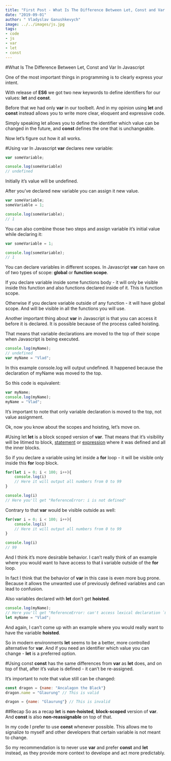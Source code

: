 ```yaml
---
title: "First Post - What Is The Difference Between Let, Const and Var In Javascript"
date: "2019-09-01"
author: " Vladyslav Ganushkevych"
image: ../../images/js.jpg
tags:
- code
- js
- var
- let
- const
---
```

#What Is The Difference Between Let, Const and Var In Javascript

One of the most important things in programming is to clearly express your intent.

With release of **ES6** we got two new keywords to define identifiers for our values: **let** and **const**.

Before that we had only **var** in our toolbelt. And in my opinion using **let** and **const** instead allows you to write more clear, eloquent and expressive code.

Simply speaking let allows you to define the identifier which value can be changed in the future, and **const** defines the one that is unchangeable.

Now let’s figure out how it all works.

#Using var
In Javascript **var** declares new variable:
```javascript
var someVariable;

console.log(someVariable)
// undefined
```
Initially it’s value will be undefined.

After you’ve declared new variable you can assign it new value.
```javascript
var someVariable;
someVariable = 1;

console.log(someVariable);
// 1
```
You can also combine those two steps and assign variable it’s initial value while declaring it:
```javascript
var someVariable = 1;

console.log(someVariable);
// 1
```
You can declare variables in different scopes. In Javascript **var** can have on of two types of scope: **global** or **function scope**.

If you declare variable inside some functions body - it will only be visible inside this function and also functions declared inside of it. This is function scope.

Otherwise if you declare variable outside of any function - it will have global scope. And will be visible in all the functions you will use.

Another important thing about **var** in Javascript is that you can access it before it is declared. It is possible because of the process called hoisting.

That means that variable declarations are moved to the top of their scope when Javascript is being executed.
```javascript
console.log(myName);
// undefined
var myName = "Vlad";
```
In this example console.log will output undefined. It happened because the declaration of myName was moved to the top.

So this code is equivalent:
```javascript
var myName;
console.log(myName);
myName = "Vlad";
```
It’s important to note that only variable declaration is moved to the top, not value assignment.

Ok, now you know about the scopes and hoisting, let’s move on.

#Using let
**let** is a block scoped version of **var**. That means that it’s visibility will be litimed to block, [statement](https://loving-jennings-947d6b.netlify.com/second-post-statements-vs-expressions) or [expression](https://loving-jennings-947d6b.netlify.com/second-post-statements-vs-expressions) where it was defined and all the inner blocks.

So if you declare a variable using let inside a **for** loop - it will be visible only inside this **for** loop block.
```javascript
for(let i = 0; i < 100; i++){
    console.log(i)
    // Here it will output all numbers from 0 to 99 
}

console.log(i)
// Here you'll get "ReferenceError: i is not defined"
```
Contrary to that **var** would be visible outside as well:
```javascript
for(var i = 0; i < 100; i++){
    console.log(i)
    // Here it will output all numbers from 0 to 99 
}

console.log(i)
// 99
```
And I think it’s more desirable behavior. I can’t really think of an example where you would want to have access to that **i** variable outside of the **for** loop.

In fact I think that the behavior of **var** in this case is even more bug prone. Because it allows the unwanted use of previously defined variables and can lead to confusion.

Also variables declared with **let** don’t get **hoisted**.
```javascript
console.log(myName);
// Here you'll get "ReferenceError: can't access lexical declaration `myName' before initialization"
let myName = "Vlad";
```
And again, I can’t come up with an example where you would really want to have the variable **hoisted**.

So in modern environments **let** seems to be a better, more controlled alternative for **var**. And if you need an identifier which value you can change - **let** is a preferred option.

#Using const
**const** has the same differences from **var** as **let** does, and on top of that, after it’s value is defined - it can’t be re-assigned.

It’s important to note that value still can be changed:
```javascript
const dragon = {name: "Ancalagon the Black"}
dragon.name = "Glaurung" // This is valid

dragon = {name: "Glaurung"} // This is invalid
```
##Recap
So as a recap **let** is **non-hoisted**, **block-scoped** version of **var**. And **const** is also **non-reassignable** on top of that.

In my code I prefer to use **const** whenever possible. This allows me to signalize to myself and other developers that certain variable is not meant to change.

So my recommendation is to never use **var** and prefer **const** and **let** instead, as they provide more context to develope and act more predictably.